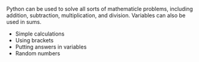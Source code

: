 Python can be used to solve all sorts of mathematicle problems, including addition, subtraction, multiplication, and division. Variables can also be used in sums.

 - Simple calculations
 - Using brackets
 - Putting answers in variables
 - Random numbers
